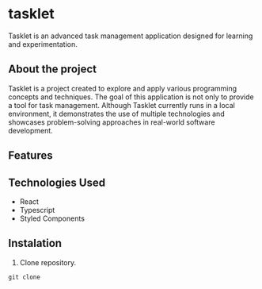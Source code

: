 # tasklet
Tasklet is an advanced task management application designed for learning and experimentation.

## About the project
Tasklet is a project created to explore and apply various programming concepts and techniques. The goal of this application is not only to provide a tool for task management.
Although Tasklet currently runs in a local environment, it demonstrates the use of multiple technologies and showcases problem-solving approaches in real-world software development.

## Features

## Technologies Used
- React    
- Typescript
- Styled Components
  
## Instalation

1. Clone repository.
```
git clone 
```
